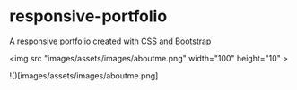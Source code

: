 # responsive-portfolio
A responsive portfolio created with CSS and Bootstrap

<img src "images/assets/images/aboutme.png" width="100" height="10" >

!()[images/assets/images/aboutme.png]



